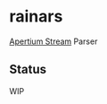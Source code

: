 # rainars

[Apertium Stream](https://wiki.apertium.org/wiki/Apertium_stream_format) Parser

## Status

WIP
